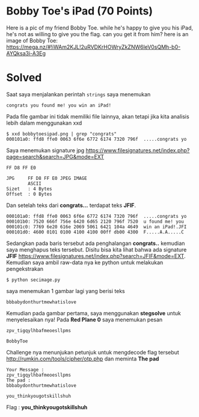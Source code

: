 # Bobby Toe's iPad (70 Points)
Here is a pic of my friend Bobby Toe. while he's happy to give you his iPad, he's not as willing to give you the flag. can you get it from him? here is an image of Bobby Toe: https://mega.nz/#!iWAm2KJL!2uRVDKrHOWryZkZNW6leV0sQMh-b0-AYQksa3i-A3Eg
# Solved
Saat saya menjalankan perintah <code>strings</code> saya menemukan
```
congrats you found me! you win an iPad!
```
Pada file gambar ini tidak memiliki file lainnya, akan tetapi jika kita analisis lebih dalam menggunakan xxd
```
$ xxd bobbytoesipad.png | grep "congrats"
000101a0: ffd8 ffe0 0063 6f6e 6772 6174 7320 796f  .....congrats yo
```
Saya menemukan signature jpg https://www.filesignatures.net/index.php?page=search&search=JPG&mode=EXT
```
FF D8 FF E0

JPG	    FF D8 FF E0	JPEG IMAGE
 	    ASCII
Sizet   : 4 Bytes
Offset  : 0 Bytes
```
Dan setelah teks dari <b>congrats...</b> terdapat teks <b>JFIF</b>.
```
000101a0: ffd8 ffe0 0063 6f6e 6772 6174 7320 796f  .....congrats yo
000101b0: 7520 666f 756e 6420 6d65 2120 796f 7520  u found me! you
000101c0: 7769 6e20 616e 2069 5061 6421 104a 4649  win an iPad!.JFI
000101d0: 4600 0101 0100 4100 4100 00ff db00 4300  F.....A.A.....C
```
Sedangkan pada baris tersebut ada penghalangan <b>congrats..</b> kemudian saya menghapus teks tersebut. Disitu bisa kita lihat bahwa ada signature <b>JFIF</b> https://www.filesignatures.net/index.php?search=JFIF&mode=EXT. Kemudian saya ambil raw-data nya ke python untuk melakukan pengekstrakan
```
$ python secimage.py
```
saya menemukan 1 gambar lagi yang berisi teks
```
bbbabydonthurtmewhatislove
```
Kemudian pada gambar pertama, saya menggunakan <b>stegsolve</b> untuk menyelesaikan nya! Pada <b>Red Plane 0</b> saya menemukan pesan
```
zpv_tigqylhbafmeoesllpms

BobbyToe
```
Challenge nya menunjukan petunjuk untuk mengdecode flag tersebut http://rumkin.com/tools/cipher/otp.php dan meminta <b>The pad</b>
```
Your Message :
zpv_tigqylhbafmeoesllpms
The pad :
bbbabydonthurtmewhatislove
```
```
you_thinkyougotskillshuh
```
Flag : <b>you_thinkyougotskillshuh</b>